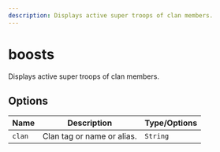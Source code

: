 ```yaml
---
description: Displays active super troops of clan members.
---
```


# boosts

Displays active super troops of clan members.

## Options

| Name | Description | Type/Options |
|------|-------------|--------------|
| `clan` | Clan tag or name or alias. | `String` |

